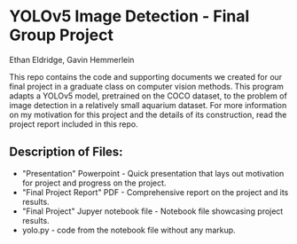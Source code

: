 # YOLOv5 Image Detection - Final Group Project

Ethan Eldridge, Gavin Hemmerlein

This repo contains the code and supporting documents we created for our final project in a graduate class on computer vision methods. This program adapts a YOLOv5 model, pretrained on the COCO dataset, to the problem of image detection in a relatively small aquarium dataset. For more information on my motivation for this project and the details of its construction, read the project report included in this repo.

## Description of Files:
<ul>
  <li>"Presentation" Powerpoint - Quick presentation that lays out motivation for project and progress on the project.</li>
  <li>"Final Project Report" PDF - Comprehensive report on the project and its results.</li>
  <li>"Final Project" Jupyer notebook file - Notebook file showcasing project results.</li>
  <li>yolo.py - code from the notebook file without any markup.</li>
</ul>


